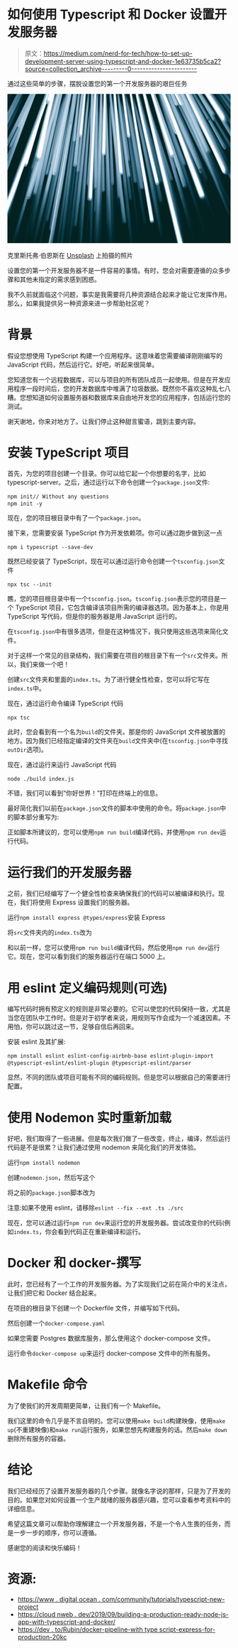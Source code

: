 # 如何使用 Typescript 和 Docker 设置开发服务器

> 原文：<https://medium.com/nerd-for-tech/how-to-set-up-development-server-using-typescript-and-docker-1e63735b5ca2?source=collection_archive---------0----------------------->

通过这些简单的步骤，摆脱设置您的第一个开发服务器的艰巨任务

![](img/65ce028c15fed48f855da7b8b927856e.png)

克里斯托弗·伯恩斯在 [Unsplash](https://unsplash.com?utm_source=medium&utm_medium=referral) 上拍摄的照片

设置您的第一个开发服务器不是一件容易的事情。有时，您会对需要遵循的众多步骤和其他未指定的需求感到困惑。

我不久前就面临这个问题，事实是我需要将几种资源结合起来才能让它发挥作用。那么，如果我提供另一种资源来进一步帮助社区呢？

# 背景

假设您想使用 TypeScript 构建一个应用程序。这意味着您需要编译刚刚编写的 JavaScript 代码，然后运行它。好吧，听起来很简单。

您知道您有一个远程数据库，可以与项目的所有团队成员一起使用。但是在开发应用程序一段时间后，您的开发数据库中堆满了垃圾数据。既然你不喜欢这种乱七八糟。您想知道如何设置服务器和数据库来自由地开发您的应用程序，包括运行您的测试。

谢天谢地，你来对地方了。让我们停止这种甜言蜜语，跳到主要内容。

# 安装 TypeScript 项目

首先，为您的项目创建一个目录。你可以给它起一个你想要的名字，比如 typescript-server。之后，通过运行以下命令创建一个`package.json`文件:

```
npm init// Without any questions
npm init -y
```

现在，您的项目根目录中有了一个`package.json`。

接下来，您需要安装 TypeScript 作为开发依赖项。你可以通过跑步做到这一点

```
npm i typescript --save-dev
```

既然已经安装了 TypeScript，现在可以通过运行命令创建一个`tsconfig.json`文件

```
npx tsc --init
```

瞧，您的项目根目录中有一个`tsconfig.json`。`tsconfig.json`表示您的项目是一个 TypeScript 项目，它包含编译该项目所需的编译器选项。因为基本上，你是用 TypeScript 写代码，但是你的服务器是用 JavaScript 运行的。

在`tsconfig.json`中有很多选项，但是在这种情况下，我只使用这些选项来简化文件。

对于这样一个常见的目录结构，我们需要在项目的根目录下有一个`src`文件夹。所以，我们来做一个吧！

创建`src`文件夹和里面的`index.ts`。为了进行健全性检查，您可以将它写在`index.ts`中。

现在，通过运行命令编译 TypeScript 代码

```
npx tsc
```

此时，您会看到有一个名为`build`的文件夹。那是你的 JavaScript 文件被放置的地方。因为我们已经指定编译的文件夹在`build`文件夹中(在`tsconfig.json`中寻找`outDir`选项)。

现在，通过运行来运行 JavaScript 代码

```
node ./build index.js
```

不错，我们可以看到“你好世界！”打印在终端上的信息。

最好简化我们以前在`package.json`文件的脚本中使用的命令。将`package.json`中的脚本部分重写为:

正如脚本所建议的，您可以使用`npm run build`编译代码，并使用`npm run dev`运行代码。

# 运行我们的开发服务器

之前，我们已经编写了一个健全性检查来确保我们的代码可以被编译和执行。现在，我们将使用 Express 设置我们的服务器。

运行`npm install express @types/express`安装 Express

将`src`文件夹内的`index.ts`改为

和以前一样，您可以使用`npm run build`编译代码，然后使用`npm run dev`运行它。现在，您可以看到我们的服务器运行在端口 5000 上。

# 用 eslint 定义编码规则(可选)

编写代码时拥有预定义的规则是非常必要的。它可以使您的代码保持一致，尤其是当您在团队中工作时。但是对于初学者来说，用规则写作会成为一个减速因素。不用怕，你可以跳过这一节，足够自信后再回来。

安装 eslint 及其扩展:

```
npm install eslint eslint-config-airbnb-base eslint-plugin-import @typescript-eslint/eslint-plugin @typescript-eslint/parser
```

显然，不同的团队或项目可能有不同的编码规则。但是您可以根据自己的需要进行配置。

# 使用 Nodemon 实时重新加载

好吧，我们取得了一些进展。但是每次我们做了一些改变，终止，编译，然后运行代码是不是很累？让我们通过使用 nodemon 来简化我们的开发体验。

运行`npm install nodemon`

创建`nodemon.json`，然后写这个

将之前的`package.json`脚本改为

注意:如果不使用 eslint，请移除`eslint --fix --ext .ts ./src`

现在，您可以通过运行`npm run dev`来运行您的开发服务器。尝试改变你的代码(例如`index.ts`，你会看到代码正在重新编译和运行。

# Docker 和 docker-撰写

此时，您已经有了一个工作的开发服务器。为了实现我们之前在简介中的关注点，让我们把它和 Docker 结合起来。

在项目的根目录下创建一个 Dockerfile 文件，并编写如下代码。

然后创建一个`docker-compose.yaml`

如果您需要 Postgres 数据库服务，那么使用这个 docker-compose 文件。

运行命令`docker-compose up`来运行 docker-compose 文件中的所有服务。

# Makefile 命令

为了使我们的开发周期更简单，让我们有一个 Makefile。

我们这里的命令几乎是不言自明的。您可以使用`make build`构建映像，使用`make up`(不重建映像)和`make run`运行服务，如果您想先构建服务的话。然后`make down`删除所有服务的容器。

# 结论

我们已经经历了设置开发服务器的几个步骤。就像名字说的那样，只是为了开发的目的。如果您对如何设置一个生产就绪的服务器感兴趣，您可以查看参考资料中的详细信息。

希望这篇文章可以帮助你理解建立一个开发服务器，不是一个令人生畏的任务，而是一步一步的顺序，你可以遵循。

感谢您的阅读和快乐编码！

# 资源:

*   [https://www . digital ocean . com/community/tutorials/typescript-new-project](https://www.digitalocean.com/community/tutorials/typescript-new-project)
*   [https://cloud nweb . dev/2019/09/building-a-production-ready-node-js-app-with-typescript-and-docker/](https://cloudnweb.dev/2019/09/building-a-production-ready-node-js-app-with-typescript-and-docker/)
*   [https://dev . to/Rubin/docker-pipeline-with type script-express-for-production-20kc](https://dev.to/rubiin/docker-pipeline-with-typescript-express-for-production-20kc)